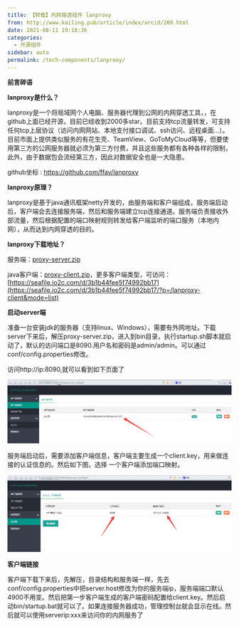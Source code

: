 ```yaml
---
title: 【转载】内网穿透组件 lanproxy
from: http://www.kailing.pub/article/index/arcid/209.html
date: 2021-08-11 19:18:36
categories: 
  - 开源组件
sidebar: auto
permalink: /tech-components/lanproxy/
---
```


**前言碎语**

**lanproxy是什么？**

lanproxy是一个将局域网个人电脑、服务器代理到公网的内网穿透工具，，在github上面已经开源，目前已经收到2000多star。目前支持tcp流量转发，可支持任何tcp上层协议（访问内网网站、本地支付接口调试、ssh访问、远程桌面...）。目前市面上提供类似服务的有花生壳、TeamView、GoToMyCloud等等，但要使用第三方的公网服务器就必须为第三方付费，并且这些服务都有各种各样的限制，此外，由于数据包会流经第三方，因此对数据安全也是一大隐患。

github坐标 : https://github.com/ffay/lanproxy

**lanproxy原理？**

lanproxy是基于java通讯框架netty开发的，由服务端和客户端组成，服务端启动后，客户端会去连接服务端，然后和服务端建立tcp连接通道。服务端负责接收外部流量，然后根据配置的端口映射规则转发给客户端监听的端口服务（本地内网），从而达到内网穿透的目的。

**lanproxy下载地址？**

服务端：[proxy-server.zip](https://seafiled.io2c.com/files/98d54489-2dfc-46bb-b37b-e693468c2542/lanproxy-server-20171116.zip)

java客户端：[proxy-client.zip](https://seafiled.io2c.com/files/b47ca9c0-2639-4e32-a069-7af5054bf2e9/lanproxy-java-client-20171116.zip)，更多客户端类型，可访问：[https://seafile.io2c.com/d/3b1b44fee5f74992bb17](https://seafile.io2c.com/d/3b1b44fee5f74992bb17/?p=/lanproxy-client&mode=list)

**启动server端**

准备一台安装jdk的服务器（支持linux、Windows），需要有外网地址。下载server下来后，解压proxy-server.zip，进入到bin目录，执行startup.sh脚本就启动了，默认的访问端口是8090.用户名和密码是admin/admin。可以通过conf/config.properties修改。

访问http://ip:8090,就可以看到如下页面了

![img](lanproxy/20180911200313_33938.png)

服务端启动后，需要添加客户端信息，客户端主要生成一个client.key，用来做连接的认证信息的。然后如下图，选择 一个客户端添加端口映射。

![img](lanproxy/20180911200848_59946.png)

**客户端链接**

客户端下载下来后，先解压，目录结构和服务端一样，先去conf/config.properties中把server.host修改为你的服务端ip，服务端端口默认4900不用变。然后把第一步客户端生成的客户端密码配置给client.key。然后启动bin/startup.bat就可以了。如果连接服务器成功，管理控制台就会显示在线。然后就可以使用serverip:xxx来访问你的内网服务了
